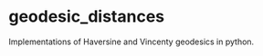 geodesic_distances
==================

Implementations of Haversine and Vincenty geodesics in python.
